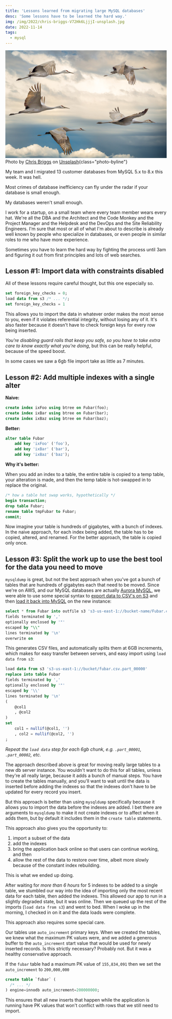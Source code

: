 ```yaml
---
title: 'Lessons learned from migrating large MySQL databases'
desc: 'Some lessons have to be learned the hard way.'
img: /img/2022/chris-briggs-V72Hk6LjjjI-unsplash.jpg
date: 2022-11-14
tags:
  - mysql
---
```


![Sandhill Cranes against a cloudy sky](/img/2022/chris-briggs-V72Hk6LjjjI-unsplash.jpg)
Photo by <a href="https://unsplash.com/@cgbriggs19?utm_source=unsplash&utm_medium=referral&utm_content=creditCopyText">Chris Briggs</a> on <a href="https://unsplash.com/s/photos/migration?utm_source=unsplash&utm_medium=referral&utm_content=creditCopyText">Unsplash</a>{class="photo-byline"}

My team and I migrated 13 customer databases from MySQL 5.x to 8.x this week. It was hell.

Most crimes of database inefficiency can fly under the radar if your database is small enough.

My databases weren't small enough.

I work for a startup, on a small team where every team member wears every hat. We're all the DBA and the Architect and the Code Monkey and the Project Manager and the Helpdesk and the DevOps and the Site Reliability Engineers. I'm sure that most or all of what I'm about to describe is already well known by people who specialize in databases, or even people in similar roles to me who have more experience.

Sometimes you have to learn the hard way by fighting the process until 3am and figuring it out from first principles and lots of web searches.

## Lesson #1: Import data with constraints disabled

All of these lessons require careful thought, but this one especially so.

```sql
set foreign_key_checks = 0;
load data from s3 /* ... */;
set foreign_key_checks = 1
```

This allows you to import the data in whatever order makes the most sense to you, even if it violates referential integrity, without losing any of it. It's also faster because it doesn't have to check foreign keys for every row being inserted.

_You're disabling guard rails that keep you safe, so you have to take extra care to know exactly what you're doing_, but this can be really helpful, because of the speed boost.

In some cases we saw a 6gb file import take as little as 7 minutes.

## Lesson #2: Add multiple indexes with a single alter

**Naive:**

```sql
create index ixFoo using btree on Fubar(foo);
create index ixBar using btree on Fubar(bar);
create index ixBaz using btree on Fubar(baz);
```

**Better:**

```sql
alter table Fubar
	add key 'ixFoo' ('foo'),
	add key 'ixBar' ('bar'),
	add key 'ixBaz' ('baz');
```

**Why it's better:**

When you add an index to a table, the entire table is copied to a temp table, your alteration is made, and then the temp table is hot-swapped in to replace the original.

```sql
/* how a table hot swap works, hypothetically */
begin transaction;
drop table Fubar;
rename table tmpFubar to Fubar;
commit;
```

Now imagine your table is hundreds of gigabytes, with a bunch of indexes. In the naive approach, for each index being added, the table has to be copied, altered, and renamed. For the better approach, the table is copied only once.

## Lesson #3: Split the work up to use the best tool for the data you need to move

`mysqldump` is great, but not the best approach when you've got a bunch of tables that are hundreds of gigabytes each that need to be moved. Since we're on AWS, and our MySQL databases are actually [Aurora MySQL][aurora], we were able to use some special syntax to [export data to CSV's on S3][export] and then [load it back into MySQL][import] on the new instance:

[aurora]: https://aws.amazon.com/rds/aurora/
[export]: https://docs.aws.amazon.com/AmazonRDS/latest/AuroraUserGuide/AuroraMySQL.Integrating.SaveIntoS3.html
[import]: https://docs.aws.amazon.com/AmazonRDS/latest/AuroraUserGuide/AuroraMySQL.Integrating.LoadFromS3.html

```sql
select * from Fubar into outfile s3 's3-us-east-1://bucket-name/Fubar.csv'
fields terminated by ','
optionally enclosed by '"'
escaped by "\\"
lines terminated by '\n'
overwrite on
```

This generates CSV files, and automatically splits them at 6GB increments, which makes for easy transfer between servers, and easy import using `load data from s3`:

```sql
load data from s3 's3-us-east-1://bucket/fubar.csv.part_00000'
replace into table Fubar
fields terminated by ','
optionally enclosed by '"'
escaped by '\\'
lines terminated by '\n'
(
	@col1
	, @col2
)
set
	col1 = nullif(@col1, '')
	, col2 = nullif(@col2, '')
;
```

_Repeat the `load data` step for each 6gb chunk, e.g. `.part_00001`, `.part_00002`, etc._

The approach described above is great for moving really large tables to a new db server instance. You wouldn't want to do this for all tables, unless they're all really large, because it adds a bunch of manual steps. You have to create the tables manually, and you'll want to wait until the data is inserted before adding the indexes so that the indexes don't have to be updated for every record you insert.

But this approach is better than using `mysqldump` specifically because it allows you to import the data before the indexes are added. I bet there are arguments to `mysqldump` to make it not create indexes or to affect when it adds them, but by default it includes them in the `create table` statements.

This approach also gives you the opportunity to:

1. import a subset of the data
2. add the indexes
3. bring the application back online so that users can continue working, and then
4. allow the rest of the data to restore over time, albeit more slowly because of the constant index rebuilding.

This is what we ended up doing.

After waiting for _more than 6 hours_ for 5 indexes to be added to a single table, we stumbled our way into the idea of importing only the most recent data for each table, then added the indexes. This allowed our app to run in a slightly degraded state, but it was online. Then we queued up the rest of the imports (`load data from s3`) and went to bed. When I woke up in the morning, I checked in on it and the data loads were complete.

This approach also requires some special care.

Our tables use `auto_increment` primary keys. When we created the tables, we knew what the maximum PK values were, and we added a generous buffer to the `auto_increment` start value that would be used for newly inserted records. Is this strictly necessary? Probably not. But it was a healthy conservative approach.

If the `fubar` table had a maximum PK value of `155,834,091` then we set the `auto_increment` to `200,000,000`

```sql
create table `fubar` (
  /* ... */
) engine=innodb auto_increment=200000000;
```

This ensures that all new inserts that happen while the application is running have PK values that won't conflict with rows that we still need to import.
